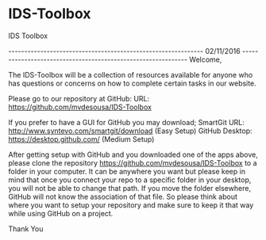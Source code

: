 # IDS-Toolbox
IDS Toolbox

------------------------------------------------------------- 02/11/2016 -------------------------------------------------------------
Welcome,

The IDS-Toolbox will be a collection of resources available for anyone who has questions or concerns on how to complete certain tasks in our website.

Please go to our repository at GitHub:
	URL: https://github.com/mvdesousa/IDS-Toolbox
	

If you prefer to have a GUI for GitHub you may download;
	SmartGit URL: 		http://www.syntevo.com/smartgit/download	(Easy Setup)
	GitHub Desktop: 	https://desktop.github.com/					(Medium Setup)
	
After getting setup with GitHub and you downloaded one of the apps above, please clone the repository https://github.com/mvdesousa/IDS-Toolbox to a folder in your computer. It can be anywhere you want but please keep in mind that once you connect your repo to a specific folder in your desktop, you will not be able to change that path. If you move the folder elsewhere, GitHub will not know the association of that file. So please think about where you want to setup your repository and make sure to keep it that way while using GitHub on a project.

Thank You
